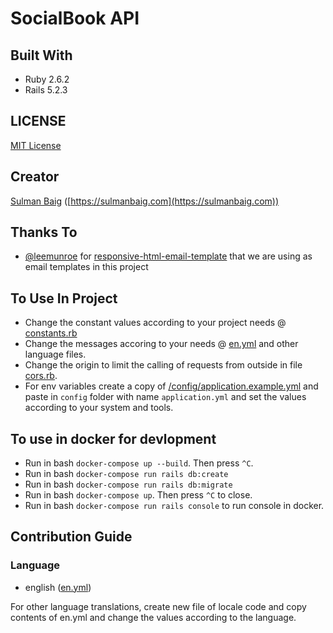# SocialBook API

## Built With
- Ruby 2.6.2
- Rails 5.2.3

## LICENSE
[MIT License](LICENSE)

## Creator
[Sulman Baig](https://sulmanbaig.com) ([https://sulmanbaig.com](https://sulmanbaig.com))

## Thanks To
- [@leemunroe](https://github.com/leemunroe) for [responsive-html-email-template](https://github.com/leemunroe/responsive-html-email-template) that we are using as email templates in this project

## To Use In Project
- Change the constant values according to your project needs @ [constants.rb](config/initializers/constants.rb)
- Change the messages accoring to your needs @ [en.yml](config/locales/en.yml) and other language files.
- Change the origin to limit the calling of requests from outside in file [cors.rb](config/initializers/cors.rb).
- For env variables create a copy of [/config/application.example.yml](config/application.example.yml) and paste in `config` folder with name `application.yml` and set the values according to your system and tools.

## To use in docker for devlopment
- Run in bash `docker-compose up --build`. Then press `^C`.
- Run in bash `docker-compose run rails db:create`
- Run in bash `docker-compose run rails db:migrate`
- Run in bash `docker-compose up`. Then press `^C` to close.
- Run in bash `docker-compose run rails console` to run console in docker.

## Contribution Guide

### Language
- english ([en.yml](config/locales/en.yml))

For other language translations, create new file of locale code and copy contents of en.yml and change the values according to the language.
 